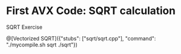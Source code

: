 # First AVX Code: SQRT calculation

SQRT Exercise

@[Vectorized SQRT]({"stubs": ["sqrt/sqrt.cpp"], "command": "./mycompile.sh sqrt ./sqrt"})
